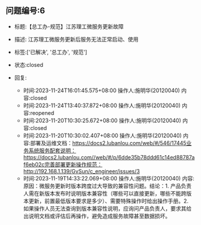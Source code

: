 ## 问题编号:6
- 标题:【总工办-规范】江苏理工微服务更新故障
- 描述:
江苏理工微服务更新后服务无法正常启动、使用

- 标签:['已解决', '总工办', '规范']
- 状态:closed
- 回复:
    - 时间:2023-11-24T16:01:45.575+08:00
      操作人:施明华(20120040)
      内容:closed
    - 时间:2023-11-24T13:40:37.872+08:00
      操作人:施明华(20120040)
      内容:reopened
    - 时间:2023-11-20T10:30:25.672+08:00
      操作人:施明华(20120040)
      内容:closed
    - 时间:2023-11-20T10:30:02.407+08:00
      操作人:施明华(20120040)
      内容:部署及运维文档：https://docs2.lubanlou.com/web/#/546/17445业务系统服务配套说明：https://docs2.lubanlou.com//web/#/p/6dde35b78ddd61c14ed88787af6eb02c完善部署更新操作规范：http://192.168.1.139/GvSun/c_engineer/issues/3
    - 时间:2023-11-19T14:33:22.069+08:00
      操作人:施明华(20120040)
      内容:原因：微服务更新时版本跨度过大导致的兼容性问题。结论：1. 产品负责人需在新版本发布时说明版本兼容性（哪些可以直接更新，哪些不能跨版本更新，前置最低版本要求是多少）、需要特殊操作时给出操作手册。2. 如果操作人员无法查询到版本兼容性说明，应询问产品负责人，要求其给出说明文档或评估后再操作，避免造成服务故障甚至数据损坏。